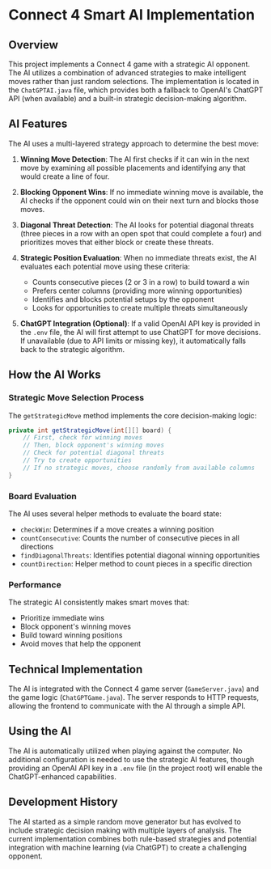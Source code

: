 # Connect 4 Smart AI Implementation

## Overview

This project implements a Connect 4 game with a strategic AI opponent. The AI utilizes a combination of advanced strategies to make intelligent moves rather than just random selections. The implementation is located in the `ChatGPTAI.java` file, which provides both a fallback to OpenAI's ChatGPT API (when available) and a built-in strategic decision-making algorithm.

## AI Features

The AI uses a multi-layered strategy approach to determine the best move:

1. **Winning Move Detection**: The AI first checks if it can win in the next move by examining all possible placements and identifying any that would create a line of four.

2. **Blocking Opponent Wins**: If no immediate winning move is available, the AI checks if the opponent could win on their next turn and blocks those moves.

3. **Diagonal Threat Detection**: The AI looks for potential diagonal threats (three pieces in a row with an open spot that could complete a four) and prioritizes moves that either block or create these threats.

4. **Strategic Position Evaluation**: When no immediate threats exist, the AI evaluates each potential move using these criteria:
   - Counts consecutive pieces (2 or 3 in a row) to build toward a win
   - Prefers center columns (providing more winning opportunities)
   - Identifies and blocks potential setups by the opponent
   - Looks for opportunities to create multiple threats simultaneously

5. **ChatGPT Integration (Optional)**: If a valid OpenAI API key is provided in the `.env` file, the AI will first attempt to use ChatGPT for move decisions. If unavailable (due to API limits or missing key), it automatically falls back to the strategic algorithm.

## How the AI Works

### Strategic Move Selection Process

The `getStrategicMove` method implements the core decision-making logic:

```java
private int getStrategicMove(int[][] board) {
    // First, check for winning moves
    // Then, block opponent's winning moves
    // Check for potential diagonal threats
    // Try to create opportunities
    // If no strategic moves, choose randomly from available columns
}
```

### Board Evaluation

The AI uses several helper methods to evaluate the board state:

- `checkWin`: Determines if a move creates a winning position
- `countConsecutive`: Counts the number of consecutive pieces in all directions
- `findDiagonalThreats`: Identifies potential diagonal winning opportunities
- `countDirection`: Helper method to count pieces in a specific direction

### Performance

The strategic AI consistently makes smart moves that:
- Prioritize immediate wins
- Block opponent's winning moves
- Build toward winning positions
- Avoid moves that help the opponent

## Technical Implementation

The AI is integrated with the Connect 4 game server (`GameServer.java`) and the game logic (`ChatGPTGame.java`). The server responds to HTTP requests, allowing the frontend to communicate with the AI through a simple API.

## Using the AI

The AI is automatically utilized when playing against the computer. No additional configuration is needed to use the strategic AI features, though providing an OpenAI API key in a `.env` file (in the project root) will enable the ChatGPT-enhanced capabilities.

## Development History

The AI started as a simple random move generator but has evolved to include strategic decision making with multiple layers of analysis. The current implementation combines both rule-based strategies and potential integration with machine learning (via ChatGPT) to create a challenging opponent. 